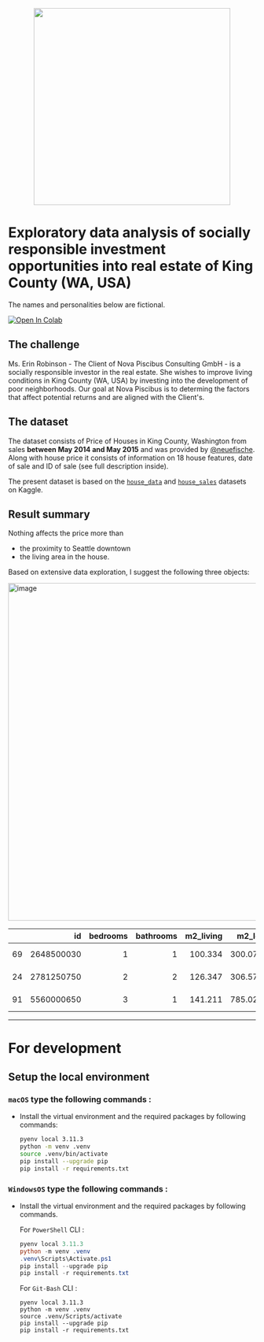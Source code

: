 <center><img src="https://www.invest4land.com/wp-content/uploads/2021/05/Invest4Land-Investment-Agricultural-Real-Estate-Agroforestry-Secondary-Income-Generation-Eggs-Livestock-Farmlands-Investment-Agriculture-0-1.jpg" height="400"/></center>

# **Exploratory data analysis of socially responsible investment opportunities into real estate of King County (WA, USA)**
The names and personalities below are fictional.

[<img src="https://colab.research.google.com/assets/colab-badge.svg" alt="Open In Colab"/>](https://colab.research.google.com/github/eburakova/eda-kc-housing/blob/main/eda_notebook.ipynb)

## The challenge
Ms. Erin Robinson - The Client of Nova Piscibus Consulting GmbH - is a socially responsible investor in the real estate. She wishes to improve living conditions in King County (WA, USA) by investing into the development of poor neighborhoods. 
Our goal at Nova Piscibus is to determing the factors that affect potential returns and are aligned with the Client's. 

## The dataset
The dataset consists of Price of Houses in King County, Washington 
from sales **between May 2014 and May 2015** and was provided by [@neuefische](https://github.com/neuefische). 
Along with house price it consists of information on 18 house features, 
date of sale and ID of sale (see full description inside).

The present dataset is based on the [`house_data`](https://www.kaggle.com/datasets/arathipraj/house-data) 
and [`house_sales`](https://www.kaggle.com/datasets/andykrause/kingcountysales) datasets on Kaggle.

## Result summary

Nothing affects the price more than
* the proximity to Seattle downtown 
* the living area in the house.

Based on extensive data exploration, I suggest the following three objects: 

<img width="686" alt="image" src="https://github.com/eburakova/eda-kc-housing/assets/132762399/a4b4fcb9-3a20-4c88-8c6a-c7bff7786508">

|    |         id |   bedrooms |   bathrooms |   m2_living |   m2_lot |   floors |   waterfront |   view |   condition |   grade |   m2_above |   m2_basement |   yr_built |   yr_renovated |   zipcode |     lat |     long |   m2_living15 |   m2_lot15 | sale_date   |   price |   basement_share |   age |   yrs_since_renovation |   p_per_m2 |   dist_from_center | zone   |   poor_neighborhood_id |
|---:|-----------:|-----------:|------------:|------------:|---------:|---------:|-------------:|-------:|------------:|--------:|-----------:|--------------:|-----------:|---------------:|----------:|--------:|---------:|--------------:|-----------:|:------------|--------:|-----------------:|------:|-----------------------:|-----------:|-------------------:|:-------|-----------------------:|
| 69 | 2648500030 |          1 |           1 |     100.334 |  300.074 |        1 |            0 |      0 |           3 |       6 |    100.334 |        0      |       1963 |            nan |     98002 | 47.3075 | -122.217 |       112.412 |    535.117 | 2014-07-25  |  112000 |         0        |    52 |                    nan |     1116.3 |            61.3488 | rural  |                      0 |
| 24 | 2781250750 |          2 |           2 |     126.347 |  306.577 |        2 |            0 |      0 |           3 |       6 |    126.347 |        0      |       2004 |            nan |     98038 | 47.3489 | -122.022 |       121.702 |    306.577 | 2014-08-28  |  222000 |         0        |    11 |                    nan |     1757.1 |            53.9958 | rural  |                     13 |
| 91 | 5560000650 |          3 |           1 |     141.211 |  785.024 |        1 |            0 |      0 |           2 |       6 |    104.051 |       37.1609 |       1961 |            nan |     98023 | 47.328  | -122.337 |       122.631 |    785.024 | 2014-12-02  |  135000 |         0.263158 |    54 |                    nan |      956   |            57.5993 | rural  |                     20 |


----
# For development
## Setup the local environment

### **`macOS`** type the following commands : 

- Install the virtual environment and the required packages by following commands:

    ```BASH
    pyenv local 3.11.3
    python -m venv .venv
    source .venv/bin/activate
    pip install --upgrade pip
    pip install -r requirements.txt
    ```
### **`WindowsOS`** type the following commands :

- Install the virtual environment and the required packages by following commands.

   For `PowerShell` CLI :

    ```PowerShell
    pyenv local 3.11.3
    python -m venv .venv
    .venv\Scripts\Activate.ps1
    pip install --upgrade pip
    pip install -r requirements.txt
    ```

    For `Git-Bash` CLI :
    ```
    pyenv local 3.11.3
    python -m venv .venv
    source .venv/Scripts/activate
    pip install --upgrade pip
    pip install -r requirements.txt
    ```
